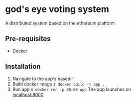 # god's eye voting system

A distributed system based on the ethereum platform

## Pre-requisites
 * Docker

## Installation

1. Navigate to the app's basedir
2. Build docker image ```$ docker build -t app .```
3. Run app ```$ docker run -p 80:80 app```
The app launches on [localhost:8000](http://localhost)